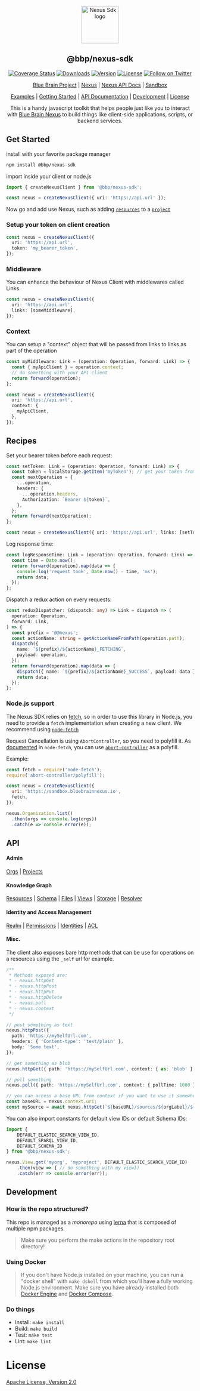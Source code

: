 <p align="center"><a href="https://github.com/BlueBrain/nexus-sdk-js" target="_blank" rel="noopener noreferrer"><img width="100" src="https://raw.githubusercontent.com/BlueBrain/nexus-webapp-commons/HEAD/nexus-js-logo.png" alt="Nexus Sdk logo"></a></p>

<h2 align="center">@bbp/nexus-sdk</h2>

<p align="center">
  <a href="https://codecov.io/gh/BlueBrain/nexus-sdk-js"><img src="https://codecov.io/gh/BlueBrain/nexus-sdk-js/branch/master/graph/badge.svg" alt="Coverage Status"></a>
  <a href="https://npmcharts.com/compare/@bbp/nexus-sdk?minimal=true"><img src="https://img.shields.io/npm/dm/@bbp/nexus-sdk.svg" alt="Downloads"></a>
  <a href="https://www.npmjs.com/package/@bbp/nexus-sdk"><img src="https://img.shields.io/npm/v/@bbp/nexus-sdk.svg" alt="Version"></a>
  <a href="https://www.npmjs.com/package/@bbp/nexus-sdk"><img src="https://img.shields.io/npm/l/@bbp/nexus-sdk.svg" alt="License"></a>
 <a href="https://twitter.com/intent/follow?screen_name=bluebrainnexus"><img alt="Follow on Twitter" src="https://img.shields.io/twitter/follow/bluebrainnexus.svg?style=social&label=Follow"></a>
</p>

<p align="center">
  <a href="https://www.epfl.ch/research/domains/bluebrain/">Blue Brain Project</a> |
  <a href="https://bluebrainnexus.io">Nexus</a> |
  <a href="https://bluebrainnexus.io/docs/">Nexus API Docs</a> |
  <a href="https://sandbox.bluebrainnexus.io">Sandbox</a>
</a>

<p align="center">
  <a href="https://codesandbox.io/search?refinementList%5Btags%5D%5B0%5D=bluebrainnexus&page=1&configure%5BhitsPerPage%5D=12">Examples</a> |
  <a href="#Get-Started">Getting Started</a> |
  <a href="#API">API Documentation</a> |
  <a href="#Development">Development</a> |
  <a href="#License">License</a>
</p>

<p align="center">This is a handy javascript toolkit that helps people just like you to interact with <a href="https://bluebrainnexus.io">Blue Brain Nexus</a> to build things like client-side applications, scripts, or backend services.
</p>

## Get Started

install with your favorite package manager

```sh
npm install @bbp/nexus-sdk
```

import inside your client or node.js

```typescript
import { createNexusClient } from '@bbp/nexus-sdk';

const nexus = createNexusClient({ uri: 'https://api.url' });
```

Now go and add use Nexus, such as adding [`resources`](./src/Resource#readme) to a [`project`](./src/Project#readme)

### Setup your token on client creation

```typescript
const nexus = createNexusClient({
  uri: 'https://api.url',
  token: 'my_bearer_token',
});
```

### Middleware

You can enhance the behaviour of Nexus Client with middlewares called Links.

```typescript
const nexus = createNexusClient({
  uri: 'https://api.url',
  links: [someMiddleware],
});
```

### Context

You can setup a "context" object that will be passed from links to links as part of the operation

```typescript
const myMiddleware: Link = (operation: Operation, forward: Link) => {
  const { myApiClient } = operation.context;
  // do something with your API client
  return forward(operation);
};

const nexus = createNexusClient({
  uri: 'https://api.url',
  context: {
    myApiClient,
  },
});
```

## Recipes

Set your bearer token before each request:

```typescript
const setToken: Link = (operation: Operation, forward: Link) => {
  const token = localStorage.getItem('myToken'); // get your token from somewhere
  const nextOperation = {
    ...operation,
    headers: {
      ...operation.headers,
      Authorization: `Bearer ${token}`,
    },
  };
  return forward(nextOperation);
};

const nexus = createNexusClient({ uri: 'https://api.url', links: [setToken] });
```

Log response time:

```typescript
const logResponseTime: Link = (operation: Operation, forward: Link) => {
  const time = Date.now();
  return forward(operation).map(data => {
    console.log('request took', Date.now() - time, 'ms');
    return data;
  });
};
```

Dispatch a redux action on every requests:

```typescript
const reduxDispatcher: (dispatch: any) => Link = dispatch => (
  operation: Operation,
  forward: Link,
) => {
  const prefix = '@@nexus';
  const actionName: string = getActionNameFromPath(operation.path);
  dispatch({
    name: `${prefix}/${actionName}_FETCHING`,
    payload: operation,
  });
  return forward(operation).map(data => {
    dispatch({ name: `${prefix}/${actionName}_SUCCESS`, payload: data });
    return data;
  });
};
```

### Node.js support

The Nexus SDK relies on [fetch](https://developer.mozilla.org/en-US/docs/Web/API/Fetch_API), so in order to use this library in Node.js, you need to provide a `fetch` implementation when creating a new client. We recommend using [`node-fetch`](https://www.npmjs.com/package/node-fetch)

Request Cancellation is using `AbortController`, so you need to polyfill it. As [documented](https://www.npmjs.com/package/node-fetch#request-cancellation-with-abortsignal) in `node-fetch`, you can use [`abort-controller`](https://www.npmjs.com/package/abort-controller) as a polyfill.

Example:

```javascript
const fetch = require('node-fetch');
require('abort-controller/polyfill');

const nexus = createNexusClient({
  uri: 'https://sandbox.bluebrainnexus.io',
  fetch,
});

nexus.Organization.list()
  .then(orgs => console.log(orgs))
  .catch(e => console.error(e));
```

## API

#### Admin

[Orgs](./src/Organization) | [Projects](./src/Project)

#### Knowledge Graph

[Resources](./src/Resource) | [Schema](./src/Schema) | [Files](./src/File) | [Views](./src/View) | [Storage](./src/Storage) | [Resolver](./src/Resolver)

#### Identity and Access Management

[Realm](./src/Realm) | [Permissions](./src/Permissions) | [Identities](./src/Identity) | [ACL](./src/ACL)

#### Misc.

The client also exposes bare http methods that can be use for operations on a resources using the `_self` url for example.

```typescript
/**
 * Methods exposed are:
 * - nexus.httpGet
 * - nexus.httpPost
 * - nexus.httpPut
 * - nexus.httpDelete
 * - nexus.poll
 * - nexus.context
 */

// post something as text
nexus.httpPost({
  path: 'https://mySelfUrl.com',
  headers: { 'Content-type': 'text/plain' },
  body: 'Some text',
});

// get something as blob
nexus.httpGet({ path: 'https://mySelfUrl.com', context: { as: 'blob' } });

// poll something
nexus.poll({ path: 'https://mySelfUrl.com', context: { pollTime: 1000 } });

// you can access a base URL from context if you want to use it somewhere, for example:
const baseURL = nexus.context.uri;
const mySource = await nexus.httpGet(`${baseURL}/sources/${orgLabel}/${projectLabel}/${resourceId}`);
```

You can also import constants for default view IDs or default Schema IDs:

```typescript
import {
	DEFAULT_ELASTIC_SEARCH_VIEW_ID,
	DEFAULT_SPARQL_VIEW_ID,
	DEFAULT_SCHEMA_ID
} from '@bbp/nexus-sdk';

nexus.View.get('myorg', 'myproject', DEFAULT_ELASTIC_SEARCH_VIEW_ID)
	.then(view => { // do something with my view})
	.catch(err => console.error(err));
```

## Development

### How is the repo structured?

This repo is managed as a _monorepo_ using [lerna](https://github.com/lerna/lerna) that is composed of multiple npm packages.

> Make sure you perform the make actions in the repository root directory!

### Using Docker

> If you don't have Node.js installed on your machine, you can run a "docker shell" with `make dshell` from which you'll have a fully working Node.js environment.
> Make sure you have already installed both [Docker Engine](https://docs.docker.com/install/) and [Docker Compose](https://docs.docker.com/compose/install/).

### Do things

- Install: `make install`
- Build: `make build`
- Test: `make test`
- Lint: `make lint`

# License

[Apache License, Version 2.0](https://www.apache.org/licenses/LICENSE-2.0)
